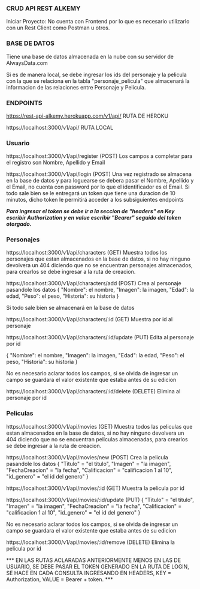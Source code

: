 ###                 CRUD API REST ALKEMY                ###

Iniciar Proyecto:
No cuenta con Frontend por lo que es necesario utilizarlo con un Rest Client como Postman u otros.

### BASE DE DATOS ###
Tiene una base de datos almacenada en la nube con su servidor de AlwaysData.com

Si es de manera local, se debe ingresar los ids del personaje y la pelicula con la que se relaciona en la tabla "personaje_pelicula" que almacenará la informacion de las relaciones entre Personaje y Pelicula.

###     ENDPOINTS      ###

https://rest-api-alkemy.herokuapp.com/v1/api/           RUTA DE HEROKU


https://localhost:3000/v1/api/          RUTA LOCAL

### Usuario ###
https://localhost:3000/v1/api/register      (POST)
Los campos a completar para el registro son Nombre, Apellido y Email

https://localhost:3000/v1/api/login         (POST)
Una vez registrado se almacena en la base de datos y para loguearse se debera pasar el Nombre, Apellido y el Email, no cuenta con password por lo que el identificador es el Email.
Si todo sale bien se le entregará un token que tiene una duracion de 10 minutos, dicho token le permitirá acceder a los subsiguientes endpoints

***Para ingresar el token se debe ir a la seccion de "headers" en Key escribir Authorization y en value escribir "Bearer" seguido del token otorgado.***


### Personajes ###
https://localhost:3000/v1/api/characters     (GET)
Muestra todos los personajes que estan almacenados en la base de datos, si no hay ninguno devolvera un 404 diciendo que no se encuentran personajes almacenados, para crearlos se debe ingresar a la ruta de creacion.

https://localhost:3000/v1/api/characters/add    (POST)
Crea al personaje pasandole los datos
{
    "Nombre": el nombre,
    "Imagen": la imagen,
    "Edad": la edad,
    "Peso": el peso,
    "Historia": su historia
}

Si todo sale bien se almacenará en la base de datos


https://localhost:3000/v1/api/characters/:id     (GET)
Muestra por id al personaje



https://localhost:3000/v1/api/characters/:id/update    (PUT)
Edita al personaje por id

{
    "Nombre": el nombre,
    "Imagen": la imagen,
    "Edad": la edad,
    "Peso": el peso,
    "Historia": su historia
}

No es necesario aclarar todos los campos, si se olvida de ingresar un campo se guardara el valor existente que estaba antes de su edicion


https://localhost:3000/v1/api/characters/:id/delete    (DELETE)
Elimina al personaje por id


### Peliculas ###
https://localhost:3000/v1/api/movies        (GET)
Muestra todos las peliculas que estan almacenados en la base de datos, si no hay ninguno devolvera un 404 diciendo que no se encuentran peliculas almacenadas, para crearlos se debe ingresar a la ruta de creacion.


https://localhost:3000/v1/api/movies/new        (POST)
Crea la pelicula pasandole los datos
{
    "Titulo" = "el titulo",
    "Imagen" = "la imagen",
    "FechaCreacion" = "la fecha",
    "Calificacion" = "calificacion 1 al 10",
    "id_genero" = "el id del genero"
}


https://localhost:3000/v1/api/movies/:id        (GET)
Muestra la pelicula por id


https://localhost:3000/v1/api/movies/:id/update     (PUT)
{
    "Titulo" = "el titulo",
    "Imagen" = "la imagen",
    "FechaCreacion" = "la fecha",
    "Calificacion" = "calificacion 1 al 10",
    "id_genero" = "el id del genero"
}

No es necesario aclarar todos los campos, si se olvida de ingresar un campo se guardara el valor existente que estaba antes de su edicion



https://localhost:3000/v1/api/movies/:id/remove     (DELETE)
Elimina la pelicula por id


*** EN LAS RUTAS ACLARADAS ANTERIORMENTE MENOS EN LAS DE USUARIO, SE DEBE PASAR EL TOKEN GENERADO EN LA RUTA DE LOGIN, SE HACE EN CADA CONSULTA INGRESANDO EN HEADERS, KEY = Authorization, VALUE = Bearer + token. ***
